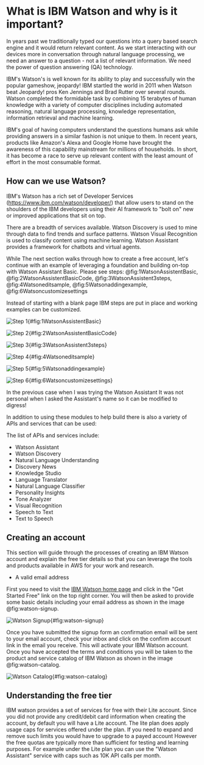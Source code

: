 # What is IBM Watson and why is it important?

In years past we traditionally typed our questions into a query based search engine and it would return relevant content.  As we start interacting with our devices more in conversation through natural language processing, we need an answer to a question - not a list of relevant information.  We need the power of question answering (QA) technology.  

IBM's Watson's is well known for its ability to play and successfully win the popular gameshow, jeopardy!  IBM startled the world in 2011 when Watson beat Jeopardy! pros Ken Jennings and Brad Rutter over several rounds.  Watson completed the formidable task by combining 15 terabytes of human knowledge with a variety of computer disciplines including automated reasoning, natural language processing, knowledge representation, information retrieval and machine learning.

IBM's goal of having computers understand the questions humans ask while providing answers in a similar fashion is not unique to them.  In recent years, products like Amazon's Alexa and Google Home have brought the awareness of this capability mainstream for millions of households.  In short, it has become a race to serve up relevant content with the least amount of effort in the most consumable format.

## How can we use Watson?

IBM's Watson has a rich set of Developer Services (https://www.ibm.com/watson/developer/) that allow users to stand on the shoulders of the IBM developers using their AI framework to "bolt on" new or improved applications that sit on top.

There are a breadth of services available.  Watson Discovery is used to mine through data to find trends and surface patterns.  Watson Visual Recognition is used to classify content using machine learning.  Watson Assistant provides a framework for chatbots and virtual agents.

While The next section walks through how to create a free account,  let's continue with an example of leveraging a foundation and building on-top with Watson Assistant Basic.  Please see steps: @fig:1WatsonAssistentBasic, @fig:2WatsonAssistentBasicCode, @fig:3WatsonAssistent3steps, @fig:4Watsoneditsample, @fig:5Watsonaddingexample, @fig:6Watsoncustomizesettings

Instead of starting with a blank page IBM steps are put in place and working examples can be customized.  

![Step 1](images/1WatsonAssistentBasic.PNG){#fig:1WatsonAssistentBasic}

![Step 2](images/2WatsonAssistentBasicCode.PNG){#fig:2WatsonAssistentBasicCode}

![Step 3](images/3WatsonAssistent3steps.PNG){#fig:3WatsonAssistent3steps}

![Step 4](images/4Watsoneditsample.PNG){#fig:4Watsoneditsample}

![Step 5](images/5Watsonaddingexample.PNG){#fig:5Watsonaddingexample}

![Step 6](images/6Watsoncustomizesettings.PNG){#fig:6Watsoncustomizesettings}

In the previous case when I was trying the Watson Assistant It was not personal when I asked the Assistant's name so it can be modified to digress!

In addition to using these modules to help build there is also a variety of APIs and services that can be used:

The list of APIs and services include:
* Watson Assistant
* Watson Discovery
* Natural Language Understanding
* Discovery News
* Knowledge Studio
* Language Translator
* Natural Language Classifier
* Personality Insights
* Tone Analyzer
* Visual Recognition
* Speech to Text
* Text to Speech

## Creating an account

This section will guide through the processes of creating an IBM Watson
account and explain the free tier details so that you can leverage the
tools and products available in AWS for your work and research.

* A valid email address

First you need to visit the
[IBM Watson home page](https://www.ibm.com/watson/index.html) and
click in the "Get Started Free" link on the top right corner. You will
then be asked to provide some basic details including your email
address as shown in the image @fig:watson-signup.

![Watson Signup](images/ibmwatson_signup.png){#fig:watson-signup}

Once you have submitted the signup form an confirmation email will be
sent to your email account, check your inbox and click on the confirm
account link in the email you receive. This will activate your IBM
Watson account. Once you have accepted the terms and conditions you
will be taken to the product and service catalog of IBM Watson as
shown in the image @fig:watson-catalog.

![Watson Catalog](images/catalog_ibm_watson.png){#fig:watson-catalog}

## Understanding the free tier

IBM watson provides a set of services for free with their Lite
account. Since you did not provide any credit/debit card information
when creating the account, by default you will have a Lite account.
The lite plan does apply usage caps for services offered under the
plan. If you need to expand and remove such limits you would have to
upgrade to a payed account However the free quotas are typically more
than sufficient for testing and learning purposes. For example under
the Lite plan you can use the "Watson Assistant" service with caps
such as 10K API calls per month.
